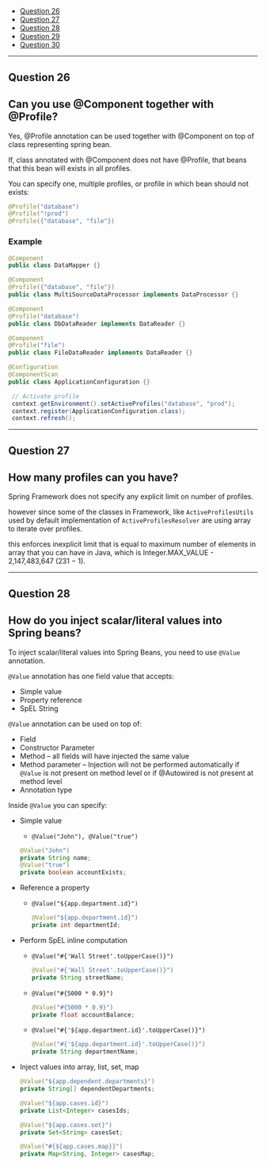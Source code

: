 ##

- [Question 26](#question-21)
- [Question 27](#question-22)
- [Question 28](#question-23)
- [Question 29](#question-24)
- [Question 30](#question-25)


---

## Question 26 
## **Can you use @Component together with @Profile?**

Yes, @Profile annotation can be used together with @Component on top of class representing spring bean.

If, class annotated with @Component does not have @Profile, that beans that this bean will exists in all profiles.

You can specify one, multiple profiles, or profile in which bean should not exists:

```java
@Profile("database")
@Profile("!prod")
@Profile({"database", "file"})
```

### Example

```java
@Component
public class DataMapper {}
```

```java
@Component
@Profile({"database", "file"})
public class MultiSourceDataProcessor implements DataProcessor {}
```
```java
@Component
@Profile("database")
public class DbDataReader implements DataReader {}
```
```java
@Component
@Profile("file")
public class FileDataReader implements DataReader {}
```
```java
@Configuration
@ComponentScan
public class ApplicationConfiguration {}
```
```java
 // Activate profile
 context.getEnvironment().setActiveProfiles("database", "prod");
 context.register(ApplicationConfiguration.class);
 context.refresh();
```

---

## **Question 27** 
## **How many profiles can you have?**

Spring Framework does not specify any explicit limit on number of profiles.   

however since some of the classes in Framework, like `ActiveProfilesUtils` used by default implementation of `ActiveProfilesResolver` are using array to iterate over profiles.   

this enforces inexplicit limit that is equal to maximum number of elements in array that you can have in Java, which is Integer.MAX_VALUE - 2,147,483,647 (231 − 1).



----
## Question 28

## How do you inject scalar/literal values into Spring beans?

To inject scalar/literal values into Spring Beans, you need to use `@Value` annotation.

`@Value` annotation has one field value that accepts:
- Simple value
- Property reference
- SpEL String

`@Value` annotation can be used on top of:
- Field
- Constructor Parameter
- Method – all fields will have injected the same value
- Method parameter – Injection will not be performed automatically if `@Value` is not present
on method level or if @Autowired is not present at method level
- Annotation type

Inside `@Value` you can specify:
- Simple value 
    - `@Value("John"), @Value("true")`
    ```java
    @Value("John")
    private String name;
    @Value("true")
    private boolean accountExists;
    ```
- Reference a property 
    - `@Value("${app.department.id}")`
        ```java
        @Value("${app.department.id}")
        private int departmentId;
        ```

- Perform SpEL inline computation 
    - `@Value("#{'Wall Street'.toUpperCase()}")`
        ```java
        @Value("#{'Wall Street'.toUpperCase()}")
        private String streetName;
        ```
    - `@Value("#{5000 * 0.9}")`
        ```java
        @Value("#{5000 * 0.9}")
        private float accountBalance;
        ```   
    - `@Value("#{'${app.department.id}'.toUpperCase()}") `
        ```java
        @Value("#{'${app.department.id}'.toUpperCase()}")
        private String departmentName;
        ```  
- Inject values into array, list, set, map
    ```java
    @Value("${app.dependent.departments}")
    private String[] dependentDepartments;

    @Value("${app.cases.id}")
    private List<Integer> casesIds;

    @Value("${app.cases.set}")
    private Set<String> casesSet;

    @Value("#{${app.cases.map}}")
    private Map<String, Integer> casesMap;
    ```